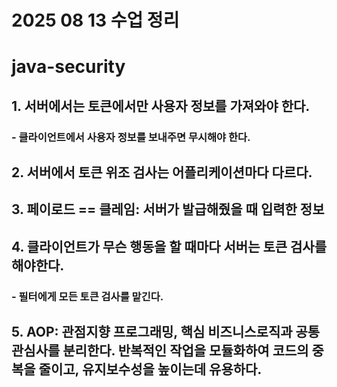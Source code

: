 # 2025 08 13 수업 정리
# java-security
## 1. 서버에서는 토큰에서만 사용자 정보를 가져와야 한다.
### - 클라이언트에서 사용자 정보를 보내주면 무시해야 한다.
## 2. 서버에서 토큰 위조 검사는 어플리케이션마다 다르다.
## 3. 페이로드 == 클레임: 서버가 발급해줬을 때 입력한 정보
## 4. 클라이언트가 무슨 행동을 할 때마다 서버는 토큰 검사를 해야한다.
### - 필터에게 모든 토큰 검사를 맡긴다.
## 5. AOP: 관점지향 프로그래밍, 핵심 비즈니스로직과 공통관심사를 분리한다. 반복적인 작업을 모듈화하여 코드의 중복을 줄이고, 유지보수성을 높이는데 유용하다.
